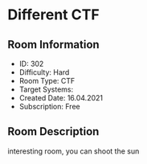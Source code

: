 ﻿# Different CTF

## Room Information
- ID: 302
- Difficulty: Hard
- Room Type: CTF
- Target Systems: 
- Created Date: 16.04.2021
- Subscription: Free

## Room Description
interesting room, you can shoot the sun
